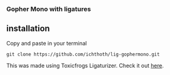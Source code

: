 ### Gopher Mono with ligatures 

## installation
Copy and paste in your terminal

`git clone https://github.com/ichthoth/lig-gophermono.git`

This was made using Toxicfrogs Ligaturizer. Check it out [here](https://github.com/ToxicFrog/Ligaturizer).
